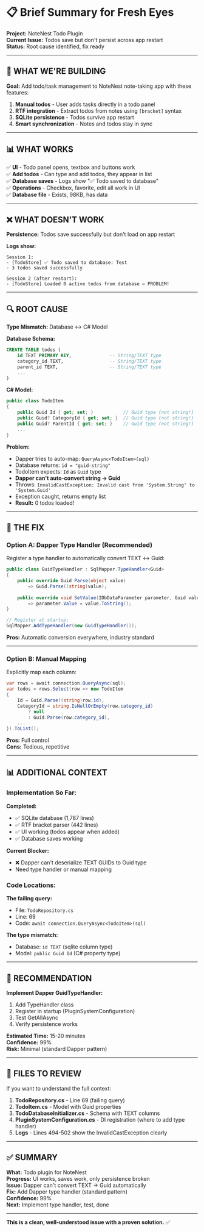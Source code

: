 # 📋 Brief Summary for Fresh Eyes

**Project:** NoteNest Todo Plugin  
**Current Issue:** Todos save but don't persist across app restart  
**Status:** Root cause identified, fix ready

---

## 🎯 WHAT WE'RE BUILDING

**Goal:** Add todo/task management to NoteNest note-taking app with these features:

1. **Manual todos** - User adds tasks directly in a todo panel
2. **RTF integration** - Extract todos from notes using `[bracket]` syntax
3. **SQLite persistence** - Todos survive app restart
4. **Smart synchronization** - Notes and todos stay in sync

---

## 📊 WHAT WORKS

✅ **UI** - Todo panel opens, textbox and buttons work  
✅ **Add todos** - Can type and add todos, they appear in list  
✅ **Database saves** - Logs show "✅ Todo saved to database"  
✅ **Operations** - Checkbox, favorite, edit all work in UI  
✅ **Database file** - Exists, 98KB, has data

---

## ❌ WHAT DOESN'T WORK

**Persistence:** Todos save successfully but don't load on app restart

**Logs show:**
```
Session 1:
- [TodoStore] ✅ Todo saved to database: Test
- 3 todos saved successfully

Session 2 (after restart):
- [TodoStore] Loaded 0 active todos from database ← PROBLEM!
```

---

## 🔍 ROOT CAUSE

**Type Mismatch:** Database ↔ C# Model

**Database Schema:**
```sql
CREATE TABLE todos (
    id TEXT PRIMARY KEY,              -- String/TEXT type
    category_id TEXT,                 -- String/TEXT type
    parent_id TEXT,                   -- String/TEXT type
    ...
)
```

**C# Model:**
```csharp
public class TodoItem
{
    public Guid Id { get; set; }           // Guid type (not string!)
    public Guid? CategoryId { get; set; }  // Guid type (not string!)
    public Guid? ParentId { get; set; }    // Guid type (not string!)
    ...
}
```

**Problem:**
- Dapper tries to auto-map: `QueryAsync<TodoItem>(sql)`
- Database returns: `id = "guid-string"`
- TodoItem expects: `Id` as `Guid` type
- **Dapper can't auto-convert string → Guid**
- Throws: `InvalidCastException: Invalid cast from 'System.String' to 'System.Guid'`
- Exception caught, returns empty list
- **Result:** 0 todos loaded!

---

## 🔧 THE FIX

### **Option A: Dapper Type Handler (Recommended)**

Register a type handler to automatically convert TEXT ↔ Guid:

```csharp
public class GuidTypeHandler : SqlMapper.TypeHandler<Guid>
{
    public override Guid Parse(object value) 
        => Guid.Parse((string)value);
    
    public override void SetValue(IDbDataParameter parameter, Guid value) 
        => parameter.Value = value.ToString();
}

// Register at startup:
SqlMapper.AddTypeHandler(new GuidTypeHandler());
```

**Pros:** Automatic conversion everywhere, industry standard

---

### **Option B: Manual Mapping**

Explicitly map each column:

```csharp
var rows = await connection.QueryAsync(sql);
var todos = rows.Select(row => new TodoItem
{
    Id = Guid.Parse((string)row.id),
    CategoryId = string.IsNullOrEmpty(row.category_id) 
        ? null 
        : Guid.Parse(row.category_id),
    ...
}).ToList();
```

**Pros:** Full control  
**Cons:** Tedious, repetitive

---

## 📊 ADDITIONAL CONTEXT

### **Implementation So Far:**

**Completed:**
- ✅ SQLite database (1,787 lines)
- ✅ RTF bracket parser (442 lines)
- ✅ UI working (todos appear when added)
- ✅ Database saves working

**Current Blocker:**
- ❌ Dapper can't deserialize TEXT GUIDs to Guid type
- Need type handler or manual mapping

### **Code Locations:**

**The failing query:**
- File: `TodoRepository.cs`
- Line: 69
- Code: `await connection.QueryAsync<TodoItem>(sql)`

**The type mismatch:**
- Database: `id TEXT` (sqlite column type)
- Model: `public Guid Id` (C# property type)

---

## 🎯 RECOMMENDATION

**Implement Dapper GuidTypeHandler:**
1. Add TypeHandler class
2. Register in startup (PluginSystemConfiguration)
3. Test GetAllAsync
4. Verify persistence works

**Estimated Time:** 15-20 minutes  
**Confidence:** 99%  
**Risk:** Minimal (standard Dapper pattern)

---

## 📝 FILES TO REVIEW

If you want to understand the full context:

1. **TodoRepository.cs** - Line 69 (failing query)
2. **TodoItem.cs** - Model with Guid properties
3. **TodoDatabaseInitializer.cs** - Schema with TEXT columns
4. **PluginSystemConfiguration.cs** - DI registration (where to add type handler)
5. **Logs** - Lines 494-502 show the InvalidCastException clearly

---

## ✅ SUMMARY

**What:** Todo plugin for NoteNest  
**Progress:** UI works, saves work, only persistence broken  
**Issue:** Dapper can't convert TEXT → Guid automatically  
**Fix:** Add Dapper type handler (standard pattern)  
**Confidence:** 99%  
**Next:** Implement type handler, test, done

---

**This is a clean, well-understood issue with a proven solution.** ✅


